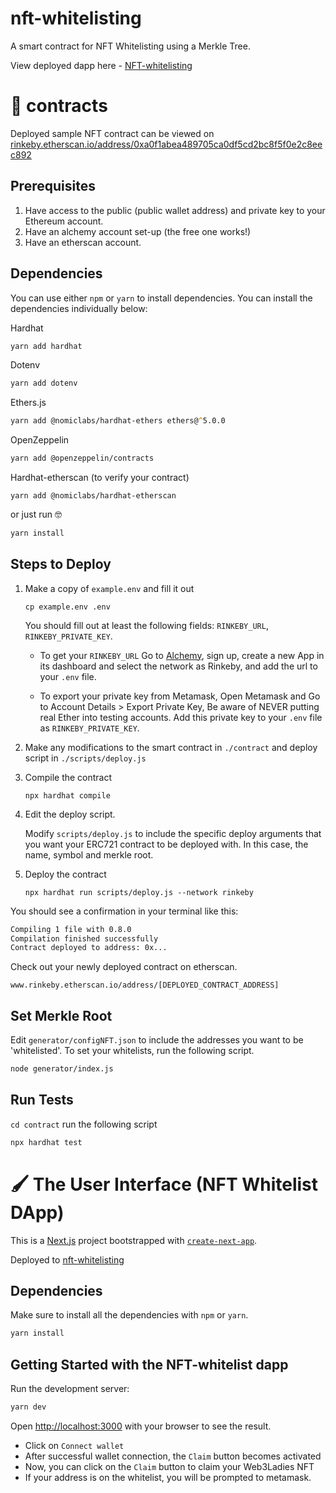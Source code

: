 # nft-whitelisting
A smart contract for NFT Whitelisting using a Merkle Tree.

View deployed dapp here - [NFT-whitelisting](https://nft-whitelisting-1.vercel.app/)

# 🧰 contracts
Deployed sample NFT contract can be viewed on [rinkeby.etherscan.io/address/0xa0f1abea489705ca0df5cd2bc8f5f0e2c8eec892](https://rinkeby.etherscan.io/address/0xa0f1abea489705ca0df5cd2bc8f5f0e2c8eec892#code)

## Prerequisites
1. Have access to the public (public wallet address) and private key to your Ethereum account.
2. Have an alchemy account set-up (the free one works!)
3. Have an etherscan account.

## Dependencies
You can use either `npm` or  `yarn` to install dependencies. 
You can install the dependencies individually below:

Hardhat
```zsh
yarn add hardhat
```

Dotenv
```zsh
yarn add dotenv
```

Ethers.js
```zsh
yarn add @nomiclabs/hardhat-ethers ethers@^5.0.0
```
OpenZeppelin
```zsh
yarn add @openzeppelin/contracts
```
Hardhat-etherscan (to verify your contract)
```
yarn add @nomiclabs/hardhat-etherscan
```

or just run 🤓

```zsh
yarn install
```

## Steps to Deploy
1. Make a copy of `example.env` and fill it out
    ```
    cp example.env .env
    ```
    You should fill out at least the following fields: `RINKEBY_URL`, `RINKEBY_PRIVATE_KEY`.

    - To get your `RINKEBY_URL`
        Go to [Alchemy](https://www.alchemyapi.io/), sign up, create a new App in its dashboard and select the network as Rinkeby, and add the url to your `.env` file.

    - To export your private key from Metamask, 
        Open Metamask and
        Go to Account Details > Export Private Key,
        Be aware of NEVER putting real Ether into testing accounts.
        Add this private key to your `.env` file as `RINKEBY_PRIVATE_KEY`.

2. Make any modifications to the smart contract in `./contract` and deploy script in `./scripts/deploy.js`

3. Compile the contract
    ```
    npx hardhat compile
    ```
4. Edit the deploy script.

    Modify `scripts/deploy.js` to include the specific deploy arguments that you want your ERC721 contract to be deployed with.
    In this case, the name, symbol and merkle root.
    
5. Deploy the contract
    ```
    npx hardhat run scripts/deploy.js --network rinkeby
    ```

You should see a confirmation in your terminal like this:
```zsh
Compiling 1 file with 0.8.0
Compilation finished successfully
Contract deployed to address: 0x...
```

Check out your newly deployed contract on etherscan.
```
www.rinkeby.etherscan.io/address/[DEPLOYED_CONTRACT_ADDRESS]
```

## Set Merkle Root
Edit `generator/configNFT.json` to include the addresses you want to be 'whitelisted'. To set your whitelists, run the following script.
```zsh
node generator/index.js
```

## Run Tests
`cd contract`
run the following script

```zsh
npx hardhat test
```


# 🖌️ The User Interface (NFT Whitelist DApp)
This is a [Next.js](https://nextjs.org/) project bootstrapped with [`create-next-app`](https://github.com/vercel/next.js/tree/canary/packages/create-next-app).

Deployed to [nft-whitelisting](https://nft-whitelisting-1.vercel.app/)

## Dependencies
Make sure to install all the dependencies with `npm` or `yarn`.
```zsh
yarn install
```

## Getting Started with the NFT-whitelist dapp
Run the development server:

```zsh
yarn dev
```

Open [http://localhost:3000](http://localhost:3000) with your browser to see the result.

- Click on `Connect wallet` 
- After successful wallet connection, the `Claim` button becomes activated
- Now, you can click on the `Claim` button to claim your Web3Ladies NFT
- If your address is on the whitelist, you will be prompted to metamask.

